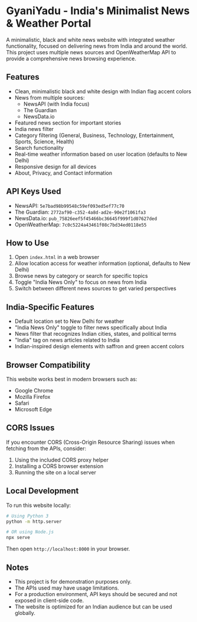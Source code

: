 # GyaniYadu - India's Minimalist News & Weather Portal

A minimalistic, black and white news website with integrated weather functionality, focused on delivering news from India and around the world. This project uses multiple news sources and OpenWeatherMap API to provide a comprehensive news browsing experience.

## Features

- Clean, minimalistic black and white design with Indian flag accent colors
- News from multiple sources:
  - NewsAPI (with India focus)
  - The Guardian
  - NewsData.io
- Featured news section for important stories
- India news filter
- Category filtering (General, Business, Technology, Entertainment, Sports, Science, Health)
- Search functionality
- Real-time weather information based on user location (defaults to New Delhi)
- Responsive design for all devices
- About, Privacy, and Contact information

## API Keys Used

- NewsAPI: `5e7bad98b99548c59ef093ed5ef77c70`
- The Guardian: `2772af90-c352-4a8d-ad2e-90e2f1061fa3`
- NewsData.io: `pub_75826eef5f45466bc36645f999f1d07627ded`
- OpenWeatherMap: `7c0c5224a43461f08c7bd34ed0118e55`

## How to Use

1. Open `index.html` in a web browser
2. Allow location access for weather information (optional, defaults to New Delhi)
3. Browse news by category or search for specific topics
4. Toggle "India News Only" to focus on news from India
5. Switch between different news sources to get varied perspectives

## India-Specific Features

- Default location set to New Delhi for weather
- "India News Only" toggle to filter news specifically about India
- News filter that recognizes Indian cities, states, and political terms
- "India" tag on news articles related to India
- Indian-inspired design elements with saffron and green accent colors

## Browser Compatibility

This website works best in modern browsers such as:
- Google Chrome
- Mozilla Firefox
- Safari
- Microsoft Edge

## CORS Issues

If you encounter CORS (Cross-Origin Resource Sharing) issues when fetching from the APIs, consider:

1. Using the included CORS proxy helper
2. Installing a CORS browser extension
3. Running the site on a local server

## Local Development

To run this website locally:

```bash
# Using Python 3
python -m http.server

# OR using Node.js
npx serve
```

Then open `http://localhost:8000` in your browser.

## Notes

- This project is for demonstration purposes only.
- The APIs used may have usage limitations.
- For a production environment, API keys should be secured and not exposed in client-side code.
- The website is optimized for an Indian audience but can be used globally. 